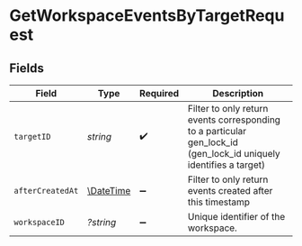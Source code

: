 # GetWorkspaceEventsByTargetRequest


## Fields

| Field                                                                                                             | Type                                                                                                              | Required                                                                                                          | Description                                                                                                       |
| ----------------------------------------------------------------------------------------------------------------- | ----------------------------------------------------------------------------------------------------------------- | ----------------------------------------------------------------------------------------------------------------- | ----------------------------------------------------------------------------------------------------------------- |
| `targetID`                                                                                                        | *string*                                                                                                          | :heavy_check_mark:                                                                                                | Filter to only return events corresponding to a particular gen_lock_id (gen_lock_id uniquely identifies a target) |
| `afterCreatedAt`                                                                                                  | [\DateTime](https://www.php.net/manual/en/class.datetime.php)                                                     | :heavy_minus_sign:                                                                                                | Filter to only return events created after this timestamp                                                         |
| `workspaceID`                                                                                                     | *?string*                                                                                                         | :heavy_minus_sign:                                                                                                | Unique identifier of the workspace.                                                                               |